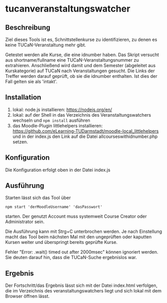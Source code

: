 # tucanveranstaltungswatcher
## Beschreibung
Ziel dieses Tools ist es, Schnittstellenkurse zu identifizieren, zu denen es keine TUCaN-Veranstaltung mehr gibt. 

Getestet werden alle Kurse, die eine idnumber haben. Das Skript versucht aus shortname/fullname eine TUCaN-Veranstaltungsnummer zu extrahieren. 
Anschließend wird damit und dem Semester (abgeleitet aus Kurskategorie) auf TUCaN nach Veranstaltungen gesucht. 
Die Links der Treffer werden darauf geprüft, ob sie die idnumber enthalten. Ist dies der Fall gelten sie als 'intakt'.

## Installation
1. lokal: node.js installieren: https://nodejs.org/en/
2. lokal: auf der Shell in das Verzeichnis des Veranstaltungswatchers wechseln und  ```npm install``` ausführen
3. das Moodle-Plugin littlehelpers installieren: https://github.com/eLearning-TUDarmstadt/moodle-local_littlehelpers und in der index.js den Link auf die Datei allcourseswithidnumber.php setzen.

## Konfiguration
Die Konfiguration erfolgt oben in der Datei index.js

## Ausführung
Starten lässt sich das Tool über
```
npm start 'derMoodleUsername' 'dasPasswort'
```
starten. Der genutzt Account muss systemweit Course Creator oder Administrator sein.

Die Ausführung kann mit Strg+C unterbrochen werden. Je nach Einstellung macht das Tool beim nächsten Mal mit den ungeprüften oder kaputten Kursen weiter
und überspringt bereits geprüfte Kurse.

Fehler "Error: .wait() timed out after 2000msec" können ignoriert werden. Sie deuten darauf hin, dass die TUCaN-Suche ergebnislos war.

## Ergebnis
Der Fortschritt/das Ergebnis lässt sich mit der Datei index.html verfolgen, die im Verzeichnis des veranstaltungswatchers liegt und sich lokal mit dem Browser öffnen lässt.
